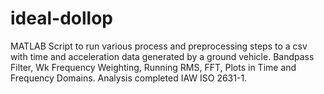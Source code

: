 # ideal-dollop
MATLAB Script to run various process and preprocessing steps to a csv with time and acceleration data generated by a ground vehicle. Bandpass Filter, Wk Frequency Weighting, Running RMS, FFT, Plots in Time and Frequency Domains. Analysis completed IAW ISO 2631-1.
